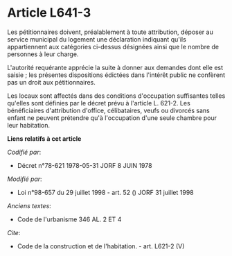# Article L641-3

Les pétitionnaires doivent, préalablement à toute attribution, déposer au service municipal du logement une déclaration
indiquant qu'ils appartiennent aux catégories ci-dessus désignées ainsi que le nombre de personnes à leur charge. 

L'autorité requérante apprécie la suite à donner aux demandes dont elle est saisie ; les présentes dispositions édictées dans
l'intérêt public ne confèrent pas un droit aux pétitionnaires. 

Les locaux sont affectés dans des conditions d'occupation suffisantes telles qu'elles sont définies par le décret prévu à
l'article L. 621-2. Les bénéficiaires d'attribution d'office, célibataires, veufs ou divorcés sans enfant ne peuvent
prétendre qu'à l'occupation d'une seule chambre pour leur habitation.

**Liens relatifs à cet article**

_Codifié par_:

  - Décret n°78-621 1978-05-31 JORF 8 JUIN 1978

_Modifié par_:

  - Loi n°98-657 du 29 juillet 1998 - art. 52 () JORF 31 juillet 1998

_Anciens textes_:

  - Code de l'urbanisme 346 AL. 2 ET 4

_Cite_:

  - Code de la construction et de l'habitation. - art. L621-2 (V)
